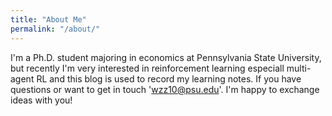```yaml
---
title: "About Me"
permalink: "/about/"
---
```



I'm a Ph.D. student majoring in economics at Pennsylvania State University, but recently I'm very interested in reinforcement learning especiall multi-agent RL and this blog is used to record my learning notes. If you have questions or want to get in touch 'wzz10@psu.edu'. I'm happy to exchange ideas with you!
